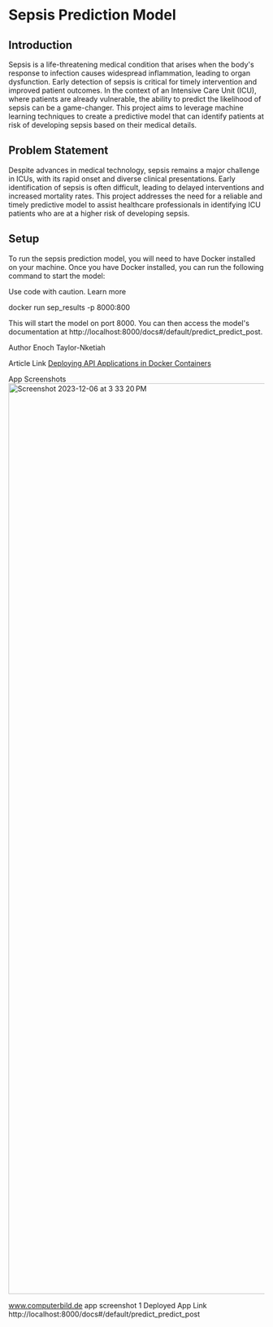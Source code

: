 # Sepsis Prediction Model

## Introduction

Sepsis is a life-threatening medical condition that arises when the body's response to infection causes widespread inflammation, leading to organ dysfunction. Early detection of sepsis is critical for timely intervention and improved patient outcomes. In the context of an Intensive Care Unit (ICU), where patients are already vulnerable, the ability to predict the likelihood of sepsis can be a game-changer. This project aims to leverage machine learning techniques to create a predictive model that can identify patients at risk of developing sepsis based on their medical details.

## Problem Statement
Despite advances in medical technology, sepsis remains a major challenge in ICUs, with its rapid onset and diverse clinical presentations. Early identification of sepsis is often difficult, leading to delayed interventions and increased mortality rates. This project addresses the need for a reliable and timely predictive model to assist healthcare professionals in identifying ICU patients who are at a higher risk of developing sepsis.

## Setup
To run the sepsis prediction model, you will need to have Docker installed on your machine. Once you have Docker installed, you can run the following command to start the model:

Use code with caution. Learn more

 docker run sep_results -p 8000:800

 This will start the model on port 8000. You can then access the model's documentation at http://localhost:8000/docs#/default/predict_predict_post.

Author
 Enoch Taylor-Nketiah

Article Link
 [Deploying API Applications in Docker Containers](https://www.linkedin.com/feed/update/urn:li:activity:7136748015930732544/)

App Screenshots
<img width="1792" alt="Screenshot 2023-12-06 at 3 33 20 PM" src="https://github.com/kojoboyoo/Lp6pro/assets/137324360/ff971464-07e8-4f9c-b17a-3f62322e7c61">



www.computerbild.de
app screenshot 1
Deployed App Link
 http://localhost:8000/docs#/default/predict_predict_post

